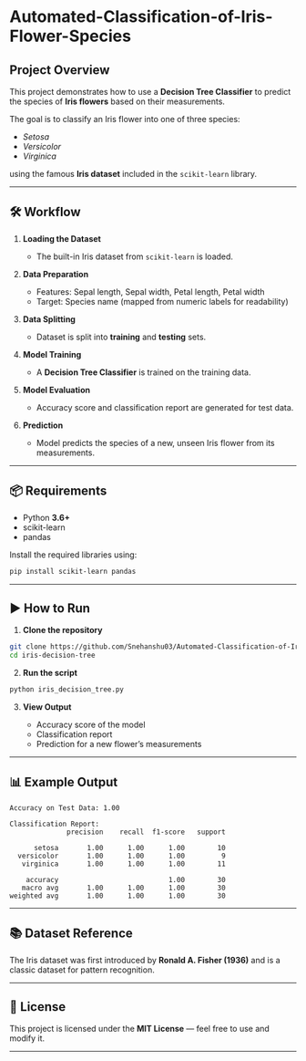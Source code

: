 # Automated-Classification-of-Iris-Flower-Species


## Project Overview

This project demonstrates how to use a **Decision Tree Classifier** to predict the species of **Iris flowers** based on their measurements.

The goal is to classify an Iris flower into one of three species:

* *Setosa*
* *Versicolor*
* *Virginica*

using the famous **Iris dataset** included in the `scikit-learn` library.

---

## 🛠 Workflow

1. **Loading the Dataset**

   * The built-in Iris dataset from `scikit-learn` is loaded.

2. **Data Preparation**

   * Features: Sepal length, Sepal width, Petal length, Petal width
   * Target: Species name (mapped from numeric labels for readability)

3. **Data Splitting**

   * Dataset is split into **training** and **testing** sets.

4. **Model Training**

   * A **Decision Tree Classifier** is trained on the training data.

5. **Model Evaluation**

   * Accuracy score and classification report are generated for test data.

6. **Prediction**

   * Model predicts the species of a new, unseen Iris flower from its measurements.

---

## 📦 Requirements

* Python **3.6+**
* scikit-learn
* pandas

Install the required libraries using:

```bash
pip install scikit-learn pandas
```

---

## ▶️ How to Run

1. **Clone the repository**

```bash
git clone https://github.com/Snehanshu03/Automated-Classification-of-Iris-Flower-Species.git
cd iris-decision-tree
```

2. **Run the script**

```bash
python iris_decision_tree.py
```

3. **View Output**

   * Accuracy score of the model
   * Classification report
   * Prediction for a new flower’s measurements

---

## 📊 Example Output

```
Accuracy on Test Data: 1.00

Classification Report:
              precision    recall  f1-score   support

      setosa       1.00      1.00      1.00        10
  versicolor       1.00      1.00      1.00         9
   virginica       1.00      1.00      1.00        11

    accuracy                           1.00        30
   macro avg       1.00      1.00      1.00        30
weighted avg       1.00      1.00      1.00        30
```

---

## 📚 Dataset Reference

The Iris dataset was first introduced by **Ronald A. Fisher (1936)** and is a classic dataset for pattern recognition.

---

## 📜 License

This project is licensed under the **MIT License** — feel free to use and modify it.

---


